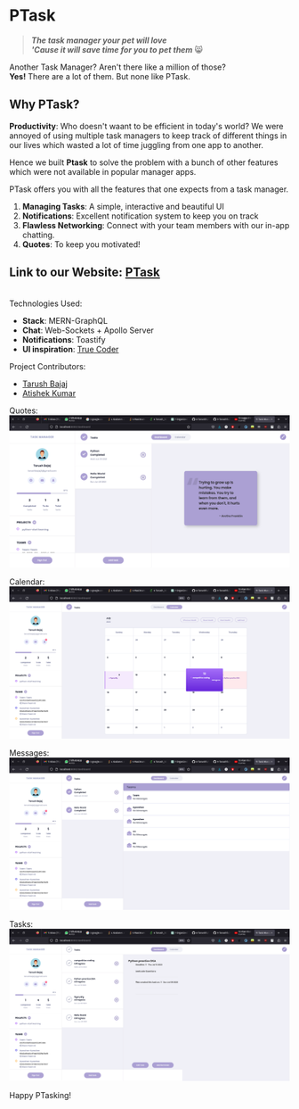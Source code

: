 # PTask

> **_The task manager your pet will love  
> 'Cause it will save time for you to pet them_** 😸

Another Task Manager? Aren't there like a million of those?  
**Yes!**
There are a lot of them. But none like PTask.

## Why PTask?

**Productivity**: Who doesn't waant to be efficient in today's world?
We were annoyed of using multiple task managers to keep track of different things in our lives which wasted a lot of time juggling from one app to another.

Hence we built **Ptask** to solve the problem with a bunch of other features which were not available in popular manager apps.

PTask offers you with all the features that one expects from a task manager.

1. **Managing Tasks**: A simple, interactive and beautiful UI
2. **Notifications**: Excellent notification system to keep you on track
3. **Flawless Networking**: Connect with your team members with our in-app chatting.
4. **Quotes**: To keep you motivated!

## Link to our Website: [PTask](https://ptask-app.herokuapp.com/)

<br>
Technologies Used:

- **Stack**: MERN-GraphQL
- **Chat**: Web-Sockets + Apollo Server
- **Notifications**: Toastify
- **UI inspiration**: [True Coder](https://www.youtube.com/c/TrueCoder)

Project Contributors:

- [Tarush Bajaj](https://github.com/Tarushfx)
- [Atishek Kumar](https://github.com/atishekk)

Quotes:
<img src="Snapshots/1.png">

Calendar:
<img src="Snapshots/2.png">

Messages:
<img src="Snapshots/3.png">

Tasks:
<img src="Snapshots/4.png">

Happy PTasking!

